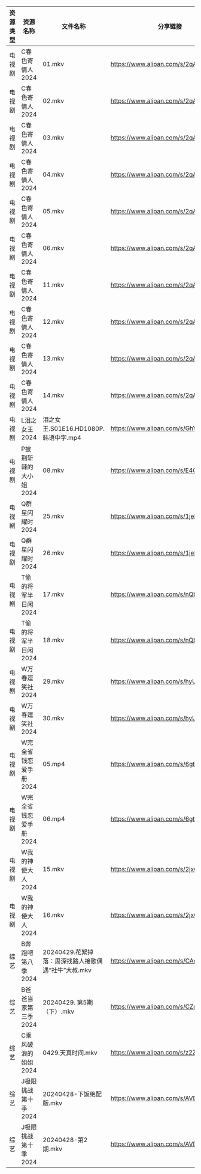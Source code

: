 | 资源类型 | 资源名称          | 文件名称                              | 分享链接                                 | 更新时间                |
| ---- | ------------- | --------------------------------- | ------------------------------------ | ------------------- |
| 电视剧  | C春色寄情人2024    | 01.mkv                            | https://www.alipan.com/s/2qAGdfC1q36 | 2024-04-29 10:07:56 |
| 电视剧  | C春色寄情人2024    | 02.mkv                            | https://www.alipan.com/s/2qAGdfC1q36 | 2024-04-29 10:07:56 |
| 电视剧  | C春色寄情人2024    | 03.mkv                            | https://www.alipan.com/s/2qAGdfC1q36 | 2024-04-29 10:07:55 |
| 电视剧  | C春色寄情人2024    | 04.mkv                            | https://www.alipan.com/s/2qAGdfC1q36 | 2024-04-29 10:07:55 |
| 电视剧  | C春色寄情人2024    | 05.mkv                            | https://www.alipan.com/s/2qAGdfC1q36 | 2024-04-29 10:07:55 |
| 电视剧  | C春色寄情人2024    | 06.mkv                            | https://www.alipan.com/s/2qAGdfC1q36 | 2024-04-29 10:07:54 |
| 电视剧  | C春色寄情人2024    | 11.mkv                            | https://www.alipan.com/s/2qAGdfC1q36 | 2024-04-29 10:07:54 |
| 电视剧  | C春色寄情人2024    | 12.mkv                            | https://www.alipan.com/s/2qAGdfC1q36 | 2024-04-29 10:07:54 |
| 电视剧  | C春色寄情人2024    | 13.mkv                            | https://www.alipan.com/s/2qAGdfC1q36 | 2024-04-29 10:07:53 |
| 电视剧  | C春色寄情人2024    | 14.mkv                            | https://www.alipan.com/s/2qAGdfC1q36 | 2024-04-29 10:07:53 |
| 电视剧  | L泪之女王2024     | 泪之女王.S01E16.HD1080P.韩语中字.mp4      | https://www.alipan.com/s/GhYLZdpMfQz | 2024-04-29 00:05:26 |
| 电视剧  | P披荆斩棘的大小姐2024 | 08.mkv                            | https://www.alipan.com/s/E4CZ6JppfTo | 2024-04-29 14:08:54 |
| 电视剧  | Q群星闪耀时2024    | 25.mkv                            | https://www.alipan.com/s/1jeEZrfywxW | 2024-04-29 14:09:02 |
| 电视剧  | Q群星闪耀时2024    | 26.mkv                            | https://www.alipan.com/s/1jeEZrfywxW | 2024-04-29 14:09:02 |
| 电视剧  | T偷的将军半日闲2024  | 17.mkv                            | https://www.alipan.com/s/nQbHvpp9ZPm | 2024-04-29 14:09:11 |
| 电视剧  | T偷的将军半日闲2024  | 18.mkv                            | https://www.alipan.com/s/nQbHvpp9ZPm | 2024-04-29 14:09:11 |
| 电视剧  | W万春逗笑社2024    | 29.mkv                            | https://www.alipan.com/s/hyUUC7HUFp6 | 2024-04-29 14:09:15 |
| 电视剧  | W万春逗笑社2024    | 30.mkv                            | https://www.alipan.com/s/hyUUC7HUFp6 | 2024-04-29 14:09:14 |
| 电视剧  | W完全省钱恋爱手册2024 | 05.mp4                            | https://www.alipan.com/s/6gtSZmCtHmc | 2024-04-29 00:05:53 |
| 电视剧  | W完全省钱恋爱手册2024 | 06.mp4                            | https://www.alipan.com/s/6gtSZmCtHmc | 2024-04-29 00:05:52 |
| 电视剧  | W我的神使大人2024   | 15.mkv                            | https://www.alipan.com/s/2jxG7oHMFse | 2024-04-29 14:09:23 |
| 电视剧  | W我的神使大人2024   | 16.mkv                            | https://www.alipan.com/s/2jxG7oHMFse | 2024-04-29 14:09:23 |
| 综艺   | B奔跑吧第八季2024   | 20240429.花絮掉落：周深找路人接歌偶遇“社牛”大叔.mkv | https://www.alipan.com/s/CAcGkk8vZXT | 2024-04-29 14:09:43 |
| 综艺   | B爸爸当家第三季2024  | 20240429. 第5期（下）.mkv              | https://www.alipan.com/s/CZcWZGAe35k | 2024-04-29 14:09:46 |
| 综艺   | C乘风破浪的姐姐2024  | 0429.天真时间.mkv                     | https://www.alipan.com/s/z2ZQFhKX5nR | 2024-04-29 14:09:54 |
| 综艺   | J极限挑战第十季2024  | 20240428-下饭绝配版.mkv                | https://www.alipan.com/s/AVDbVKDwyT9 | 2024-04-29 00:07:00 |
| 综艺   | J极限挑战第十季2024  | 20240428-第2期.mkv                  | https://www.alipan.com/s/AVDbVKDwyT9 | 2024-04-29 00:07:00 |
